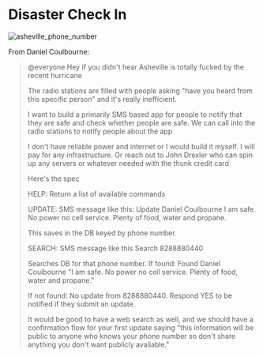 # Disaster Check In

![asheville_phone_number](https://github.com/user-attachments/assets/e65312f4-ebbe-45b1-8c4e-622580812bee)

From Daniel Coulbourne:

> @everyone Hey if you didn't hear Asheville is totally fucked by the recent hurricane
>
> The radio stations are filled with people asking "have you heard from this specific person" and it's really inefficient.
>
> I want to build a primarily SMS based app for people to notify that they are safe and check whether people are safe. We can call into the radio stations to notify people about the app
>
> I don't have reliable power and internet or I would build it myself. I will pay for any infrastructure. Or reach out to John Drexler who can spin up any servers or whatever needed with the thunk credit card
>
> Here's the spec
>
> HELP:
> Return a list of available commands
>
> UPDATE:
> SMS message like this:
> Update Daniel Coulbourne
> I am safe. No power no cell service. Plenty of food, water and propane.
>
> This saves in the DB keyed by phone number.
>
> SEARCH:
> SMS message like this
> Search 8288880440
>
> Searches DB for that phone number.
> If found:
> Found Daniel Coulbourne
> "I am safe. No power no cell service. Plenty of food, water and propane."
>
> If not found:
> No update from 8288880440. Respond YES to be notified if they submit an update.
>
> It would be good to have a web search as well, and we should have a confirmation flow for your first update saying "this information will be public to anyone who knows your phone number so don't share anything you don't want publicly available."
